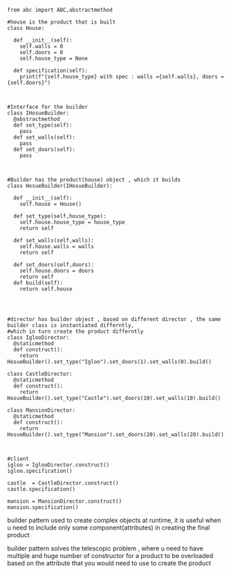 ```
from abc import ABC,abstractmethod

#house is the product that is built
class House:
  
  def __init__(self):
    self.walls = 0
    self.doors = 0
    self.house_type = None
    
  def specification(self):
    print(f"{self.house_type} with spec : walls ={self.walls}, doors ={self.doors}")



#Interface for the builder
class IHosueBuilder:
  @abstractmethod
  def set_type(self):
    pass
  def set_walls(self):
    pass
  def set_doors(self):
    pass
    


#Builder has the product(house) object , which it builds
class HosueBuilder(IHosueBuilder):
  
  def __init__(self):
    self.house = House()
    
  def set_type(self,house_type):
    self.house.house_type = house_type
    return self
    
  def set_walls(self,walls):
    self.house.walls = walls
    return self
    
  def set_doors(self,doors):
    self.house.doors = doors
    return self
  def build(self):
    return self.house 
    



#director has builder object , based on different director , the same builder class is instantiated differntly, 
#which in turn create the product differntly
class IglooDirector:
  @staticmethod
  def construct():
    return HosueBuilder().set_type("Igloo").set_doors(1).set_walls(0).build()

class CastleDirector:
  @staticmethod
  def construct():
    return HosueBuilder().set_type("Castle").set_doors(10).set_walls(10).build()
    
class MansionDirector:
  @staticmethod
  def construct():
    return HosueBuilder().set_type("Mansion").set_doors(20).set_walls(20).build()



#client
igloo = IglooDirector.construct()
igloo.specification()

castle  = CastleDirector.construct()
castle.specification()

mansion = MansionDirector.construct()
mansion.specification()
```

builder pattern used to create complex objects at runtime, 
it is useful when u need to include only some component(attributes) in creating the final product 


builder pattern solves the telescopic problem , where u need to have multiple and huge number of constructor for a product to be overloaded based on the attribute that you would need to use to create the product
